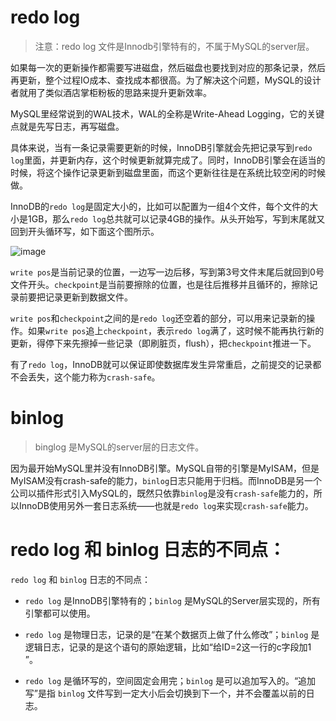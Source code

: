 

# redo log

> 注意：redo log 文件是Innodb引擎特有的，不属于MySQL的server层。

如果每一次的更新操作都需要写进磁盘，然后磁盘也要找到对应的那条记录，然后再更新，整个过程IO成本、查找成本都很高。为了解决这个问题，MySQL的设计者就用了类似酒店掌柜粉板的思路来提升更新效率。

MySQL里经常说到的WAL技术，WAL的全称是Write-Ahead Logging，它的关键点就是先写日志，再写磁盘。  

具体来说，当有一条记录需要更新的时候，InnoDB引擎就会先把记录写到`redo log`里面，并更新内存，这个时候更新就算完成了。同时，InnoDB引擎会在适当的时候，将这个操作记录更新到磁盘里面，而这个更新往往是在系统比较空闲的时候做。

InnoDB的`redo log`是固定大小的，比如可以配置为一组4个文件，每个文件的大小是1GB，那么`redo log`总共就可以记录4GB的操作。从头开始写，写到末尾就又回到开头循环写，如下面这个图所示。

![image](https://github.com/ProgrammerGoGo/document/assets/98639494/c7238637-de01-49eb-9ce7-29d15d2c30b9)

`write pos`是当前记录的位置，一边写一边后移，写到第3号文件末尾后就回到0号文件开头。`checkpoint`是当前要擦除的位置，也是往后推移并且循环的，擦除记录前要把记录更新到数据文件。

`write pos`和`checkpoint`之间的是`redo log`还空着的部分，可以用来记录新的操作。如果`write pos`追上`checkpoint`，表示`redo log`满了，这时候不能再执行新的更新，得停下来先擦掉一些记录（即刷脏页，flush），把`checkpoint`推进一下。

有了`redo log`，InnoDB就可以保证即使数据库发生异常重启，之前提交的记录都不会丢失，这个能力称为`crash-safe`。

# binlog

> binglog 是MySQL的server层的日志文件。

因为最开始MySQL里并没有InnoDB引擎。MySQL自带的引擎是MyISAM，但是MyISAM没有crash-safe的能力，`binlog`日志只能用于归档。而InnoDB是另一个公司以插件形式引入MySQL的，既然只依靠`binlog`是没有`crash-safe`能力的，所以InnoDB使用另外一套日志系统——也就是`redo log`来实现`crash-safe`能力。

# redo log 和 binlog 日志的不同点：
`redo log` 和 `binlog` 日志的不同点：

* `redo log` 是InnoDB引擎特有的；`binlog` 是MySQL的Server层实现的，所有引擎都可以使用。

* `redo log` 是物理日志，记录的是“在某个数据页上做了什么修改”；`binlog` 是逻辑日志，记录的是这个语句的原始逻辑，比如“给ID=2这一行的c字段加1 ”。

* `redo log` 是循环写的，空间固定会用完；`binlog` 是可以追加写入的。“追加写”是指 `binlog` 文件写到一定大小后会切换到下一个，并不会覆盖以前的日志。






